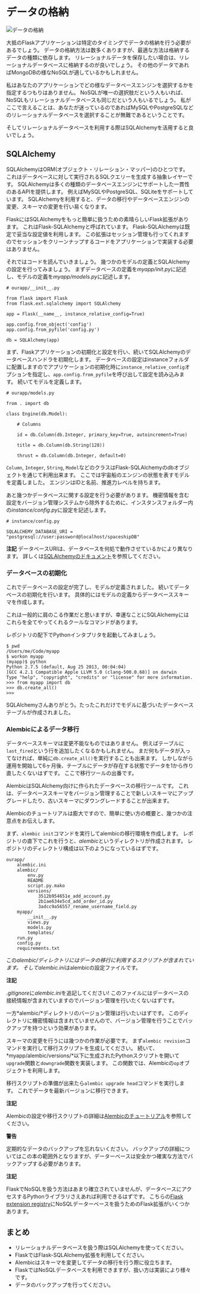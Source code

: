 # データの格納

![データの格納](images/storing.png)

大抵のFlaskアプリケーションは特定のタイミングでデータの格納を行う必要があるでしょう。
データの格納方法は数多くありますが、最適な方法は格納するデータの種類に依存します。
リレーショナルデータを保存したい場合は、リレーショナルデータベースに格納するのが良いでしょう。
その他のデータであればMongoDBの様なNoSQLが適しているかもしれません。

私はあなたのアプリケーションでどの様なデータベースエンジンを選択するかを指定するつもりはありません。
NoSQLが唯一の選択肢だという人もいれば、NoSQLもリレーショナルデータベースも同じだという人もいるでしょう。
私がここで言えることは、あなたが迷っているのであればMySQLやPostgreSQLなどのリレーショナルデータベースを選択することが無難であるということです。

そしてリレーショナルデータベースを利用する際はSQLAlchemyを活用すると良いでしょう。

## SQLAlchemy

SQLAlchemyはORM(オブジェクト・リレーション・マッパー)のひとつです。
これはデータベースに対して実行されるSQLクエリーを生成する抽象レイヤーです。
SQLAlchemyは多くの種類のデータベースエンジンにサポートした一貫性のあるAPIを提供します。
例えばMySQLやPostgreSQL、SQLiteをサポートしています。
SQLAlchemyを利用すると、データの移行やデータベースエンジンの変更、スキーマの変更を行い易くなります。

FlaskにはSQLAlchemyをもっと簡単に扱うための素晴らしいFlask拡張があります。
これはFlask-SQLAlchemyと呼ばれています。
Flask-SQLAlchemyは既定で妥当な設定値を利用します。
この拡張はセッション管理も行ってくれますのでセッションをクリーンナップするコードをアプリケーションで実装する必要はありません。

それではコードを読んでいきましょう。
幾つかのモデルの定義とSQLAlchemyの設定を行ってみましょう。
まずデータベースの定義を*myapp/init.py*に記述し、モデルの定義を*myapp/models.py*に記述します。

~~~ {language="Python"}
# ourapp/__init__.py

from flask import Flask
from flask.ext.sqlalchemy import SQLAlchemy

app = Flask(__name__, instance_relative_config=True)

app.config.from_object('config')
app.config.from_pyfile('config.py')

db = SQLAlchemy(app)
~~~

まず、Flaskアプリケーションの初期化と設定を行い、続いてSQLAlchemyのデータベースハンドラを初期化します。
データベースの設定はinstanceフォルダに配置しますのでアプリケーションの初期化時に`instance_relative_config`オプションを指定し、`app.config.from_pyfile`を呼び出して設定を読み込みます。
続いてモデルを定義します。

~~~ {language="Python"}
# ourapp/models.py

from . import db

class Engine(db.Model):

    # Columns

    id = db.Column(db.Integer, primary_key=True, autoincrement=True)

    title = db.Column(db.String(128))

    thrust = db.Column(db.Integer, default=0)
~~~

`Column`, `Integer`, `String`, `Model`などのクラスはFlask-SQLAlchemyのdbオブジェクトを通じて利用出来ます。
ここでは宇宙船のエンジンの状態を表すモデルを定義しました。
エンジンはIDと名前、推進力レベルを持ちます。

あと幾つかデータベースに関する設定を行う必要があります。
機密情報を含む設定をバージョン管理システムから除外するために、インスタンスフォルダー内の*instance/config.py*に設定を記述します。

~~~ {language="Python"}
# instance/config.py

SQLALCHEMY_DATABASE_URI = "postgresql://user:password@localhost/spaceshipDB"
~~~

**注記**
データベースURIは、データベースを何処で動作させているかにより異なります。
詳しくは[SQLAlchemyのドキュメント](http://docs.sqlalchemy.org/en/latest/core/engines.html?highlight=database#database-urls)を参照してください。

### データベースの初期化

これでデータベースの設定が完了し、モデルが定義されました。
続いてデータベースの初期化を行います。
具体的にはモデルの定義からデータベーススキーマを作成します。

これは一般的に肩のこる作業だと思いますが、幸運なことにSQLAlchemyにはこれらを全てやってくれるクールなコマンドがあります。

レポジトリの配下でPythonインタプリタを起動してみましょう。

~~~ {language="command"}
$ pwd
/Users/me/Code/myapp
$ workon myapp
(myapp)$ python
Python 2.7.5 (default, Aug 25 2013, 00:04:04) 
[GCC 4.2.1 Compatible Apple LLVM 5.0 (clang-500.0.68)] on darwin
Type "help", "copyright", "credits" or "license" for more information.
>>> from myapp import db
>>> db.create_all()
>>>
~~~

SQLAlchemyさんありがとう。たったこれだけでモデルに基づいたデータベーステーブルが作成されました。

### Alembicによるデータ移行

データベーススキーマは変更不能なものではありません。
例えばテーブルに`last_fired`という行を追加したくなるかもしれません。
まだ何もデータが入ってなければ、単純に`db.create_all()`を実行することも出来ます。
しかしながら運用を開始して6ヶ月後、テーブルにデータが存在する状態でデータを1から作り直したくないはずです。
ここで移行ツールの出番です。

AlembicはSQLAlchemy向けに作られたデータベースの移行ツールです。
これは、データベーススキーマをバージョン管理することで新しいスキーマにアップグレードしたり、古いスキーマにダウングレードすることが出来ます。

Alembicのチュートリアルは膨大ですので、簡単に使い方の概要と、幾つかの注意点をお伝えします。

まず、`alembic init`コマンドを実行してalembicの移行環境を作成します。
レポジトリの直下でこれを行うと、*alembic*というディレクトリが作成されます。
レポジトリのディレクトリ構成は以下のようになっているはずです。

~~~
ourapp/
    alembic.ini
    alembic/
        env.py
        README
        script.py.mako
        versions/
            3512b954651e_add_account.py
            2b1ae634e5cd_add_order_id.py
            3adcc9a56557_rename_username_field.py
    myapp/
        __init__.py
        views.py
        models.py
        templates/
    run.py
    config.py
    requirements.txt
~~~

この*alembic/*ディレクトリにはデータの移行に利用するスクリプトが含まれています。
そして*alembic.ini*はalembicの設定ファイルです。

**注記**

*.gitignore*に*alembic.ini*を追記してください!
このファイルにはデータベースの接続情報が含まれていますのでバージョン管理を行いたくないはずです。

一方*alembic/*ディレクトリのバージョン管理は行いたいはずです。
このディレクトリに機密情報は含まれていませんので、バージョン管理を行うことでバックアップを持つという効果があります。

スキーマの変更を行うには幾つかの作業が必要です。
まず`alembic revision`コマンドを実行して移行スクリプトを生成してください。
続いて、*myapp/alembic/versions/*以下に生成されたPythonスクリプトを開いて`upgrade`関数と`downgrade`関数を実装します。
この関数では、Alembicの`op`オブジェクトを利用します。

移行スクリプトの準備が出来たら`alembic upgrade head`コマンドを実行します。
これでデータを最新バージョンに移行できます。

**注記**

Alembicの設定や移行スクリプトの詳細は[Alembicのチュートリアル](http://alembic.readthedocs.org/en/latest/tutorial.html)を参照してください。

**警告**

定期的なデータのバックアップを忘れないください。
バックアップの詳細についてはこの本の範囲外となりますが、データーベースは安全かつ確実な方法でバックアップする必要があります。

**注記**

FlaskでNoSQLを扱う方法はあまり確立されていませんが、データベースにアクセスするPythonライブラリさえあれば利用できるはずです。
こちらの[Flask extension registry](http://flask.pocoo.org/extensions/)にNoSQLデーターベースを扱うためのFlask拡張がいくつかあります。

## まとめ

- リレーショナルデータベースを扱う際はSQLAlchemyを使ってください。
- FlaskではFlask-SQLAlchemy拡張を利用してください。
- Alembicはスキーマを変更してデータの移行を行う際に役立ちます。
- FlaskではNoSQLデータベースを利用できますが、扱い方は実装により様々です。
- データのバックアップを行ってください。

